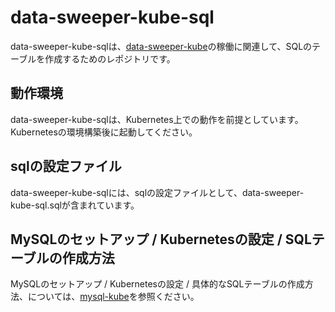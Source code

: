 # data-sweeper-kube-sql

data-sweeper-kube-sqlは、[data-sweeper-kube](https://github.com/latonaio/data-sweeper-kube)の稼働に関連して、SQLのテーブルを作成するためのレポジトリです。  

## 動作環境  
data-sweeper-kube-sqlは、Kubernetes上での動作を前提としています。Kubernetesの環境構築後に起動してください。  

## sqlの設定ファイル
data-sweeper-kube-sqlには、sqlの設定ファイルとして、data-sweeper-kube-sql.sqlが含まれています。  

## MySQLのセットアップ / Kubernetesの設定 / SQLテーブルの作成方法
MySQLのセットアップ / Kubernetesの設定 / 具体的なSQLテーブルの作成方法、については、[mysql-kube](https://github.com/latonaio/mysql-kube)を参照ください。




